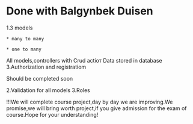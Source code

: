 # Done with Balgynbek Duisen
1.3 models

	* many to many
	
	* one to many
 
 All models,controllers with Crud actioт
  Data stored in database
3.Authorization and registratiom

Should be completed soon

2.Validation for all models
3.Roles

!!!We will complete course project,day by day we are improving.We promise,we will bring worth project,if you give admission for the exam of course.Hope for your understanding!
